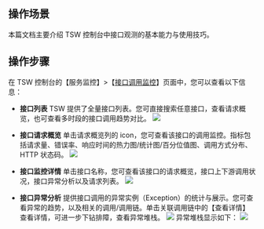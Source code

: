 ## 操作场景
本篇文档主要介绍 TSW 控制台中接口观测的基本能力与使用技巧。

## 操作步骤
在 TSW 控制台的【服务监控】>【[接口调用监控](https://console.cloud.tencent.com/tsw/api)】页面中，您可以查看以下信息：
- **接口列表**
TSW 提供了全量接口列表。您可直接搜索任意接口，查看请求概览，也可查看多时段的接口调用趋势对比。
![](https://main.qcloudimg.com/raw/365bc4296f14c019c76bff4dba64d486.png)

- **接口请求概览**
单击请求概览列的 icon，您可查看该接口的调用监控。指标包括请求量、错误率、响应时间的热力图/统计图/百分位值图、调用方式分布、HTTP 状态码。
![](https://main.qcloudimg.com/raw/16f11954b079a4cdd604203dfadfc03e.png)

- **接口监控详情**
单击接口名称，您可查看该接口的请求概览，接口上下游调用状况，接口异常分析以及请求列表。
![](https://main.qcloudimg.com/raw/82d4ef308844c708989ffe6721d94fda.png)

- **接口异常分析**
提供接口调用的异常实例（Exception）的统计与展示。您可查看异常的趋势，以及相关的调用/调用链。单击关联调用链中的【查看详情】查看详情，可进一步下钻排障，查看异常堆栈。
![](https://main.qcloudimg.com/raw/66c501ea8493920c79e46d8a52b4e233.png)
异常堆栈显示如下：
![](https://main.qcloudimg.com/raw/4d8118b504a56d69aad8639f0cc837bf.png)
